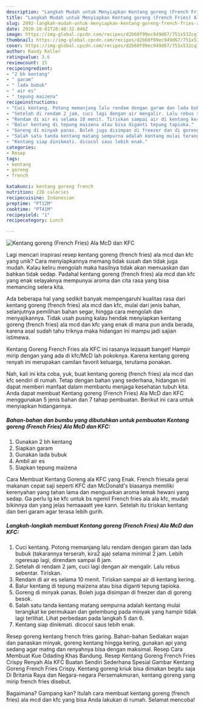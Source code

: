 ```yaml
---
description: "Langkah Mudah untuk Menyiapkan Kentang goreng (French Fries) Ala McD dan KFC Anti Gagal"
title: "Langkah Mudah untuk Menyiapkan Kentang goreng (French Fries) Ala McD dan KFC Anti Gagal"
slug: 2092-langkah-mudah-untuk-menyiapkan-kentang-goreng-french-fries-ala-mcd-dan-kfc-anti-gagal
date: 2020-10-01T20:40:32.046Z
image: https://img-global.cpcdn.com/recipes/d2b60f99ec949d67/751x532cq70/kentang-goreng-french-fries-ala-mcd-dan-kfc-foto-resep-utama.jpg
thumbnail: https://img-global.cpcdn.com/recipes/d2b60f99ec949d67/751x532cq70/kentang-goreng-french-fries-ala-mcd-dan-kfc-foto-resep-utama.jpg
cover: https://img-global.cpcdn.com/recipes/d2b60f99ec949d67/751x532cq70/kentang-goreng-french-fries-ala-mcd-dan-kfc-foto-resep-utama.jpg
author: Randy Keller
ratingvalue: 3.6
reviewcount: 15
recipeingredient:
- "2 bh kentang"
- " garam"
- " lada bubuk"
- " air es"
- " tepung maizena"
recipeinstructions:
- "Cuci kentang. Potong memanjang lalu rendam dengan garam dan lada bubuk (takarannya terserah, kira2 aja) selama minimal 2 jam. Lebih ngeresap lagi, direndam sampai 8 jam."
- "Setelah di rendam 2 jam, cuci lagi dengan air mengalir. Lalu rebus sebentar. Tiriskan."
- "Rendam di air es selama 10 menit. Tiriskan sampai air di kentang kering."
- "Balur kentang di tepung maizena atau bisa diganti tepung tapioka."
- "Goreng di minyak panas. Boleh juga disimpan di freezer dan di goreng besok."
- "Salah satu tanda kentang matang sempurna adalah kentang mulai terangkat ke permukaan dan gelembung pada minyak yang hampir tidak lagi terlihat. Lihat perbedaan pada langkah 5 dan 6."
- "Kentang siap dinikmati. dicocol saus lebih enak."
categories:
- Resep
tags:
- kentang
- goreng
- french

katakunci: kentang goreng french 
nutrition: 228 calories
recipecuisine: Indonesian
preptime: "PT12M"
cooktime: "PT41M"
recipeyield: "1"
recipecategory: Lunch

---
```



![Kentang goreng (French Fries) Ala McD dan KFC](https://img-global.cpcdn.com/recipes/d2b60f99ec949d67/751x532cq70/kentang-goreng-french-fries-ala-mcd-dan-kfc-foto-resep-utama.jpg)

Lagi mencari inspirasi resep kentang goreng (french fries) ala mcd dan kfc yang unik? Cara menyiapkannya memang tidak susah dan tidak juga mudah. Kalau keliru mengolah maka hasilnya tidak akan memuaskan dan bahkan tidak sedap. Padahal kentang goreng (french fries) ala mcd dan kfc yang enak selayaknya mempunyai aroma dan cita rasa yang bisa memancing selera kita.

Ada beberapa hal yang sedikit banyak mempengaruhi kualitas rasa dari kentang goreng (french fries) ala mcd dan kfc, mulai dari jenis bahan, selanjutnya pemilihan bahan segar, hingga cara mengolah dan menyajikannya. Tidak usah pusing kalau hendak menyiapkan kentang goreng (french fries) ala mcd dan kfc yang enak di mana pun anda berada, karena asal sudah tahu triknya maka hidangan ini mampu jadi sajian istimewa.

Kentang Goreng French Fries ala KFC ini rasanya lezaaatt banget! Hampir mirip dengan yang ada di kfc/McD lah pokoknya. Karena kentang goreng renyah ini merupakan camilan favorit keluarga, terutama ponakan.


Nah, kali ini kita coba, yuk, buat kentang goreng (french fries) ala mcd dan kfc sendiri di rumah. Tetap dengan bahan yang sederhana, hidangan ini dapat memberi manfaat dalam membantu menjaga kesehatan tubuh kita. Anda dapat membuat Kentang goreng (French Fries) Ala McD dan KFC menggunakan 5 jenis bahan dan 7 tahap pembuatan. Berikut ini cara untuk menyiapkan hidangannya.

<!--inarticleads1-->

##### Bahan-bahan dan bumbu yang dibutuhkan untuk pembuatan Kentang goreng (French Fries) Ala McD dan KFC:

1. Gunakan 2 bh kentang
1. Siapkan  garam
1. Gunakan  lada bubuk
1. Ambil  air es
1. Siapkan  tepung maizena


Cara Membuat Kentang Goreng ala KFC yang Enak. French friesala gerai makanan cepat saji seperti KFC dan McDonald&#39;s biasanya memiliki kerenyahan yang tahan lama dan menguarkan aroma lemak hewani yang sedap. Ga perlu lg ke kfc untuk bs ngemil French fries ala ala kfc, mudah bikinnya dan yang jelas hemaaaatt yee kann. Setelah itu tiriskan kentang dan beri garam agar terasa lebih gurih. 

<!--inarticleads2-->

##### Langkah-langkah membuat Kentang goreng (French Fries) Ala McD dan KFC:

1. Cuci kentang. Potong memanjang lalu rendam dengan garam dan lada bubuk (takarannya terserah, kira2 aja) selama minimal 2 jam. Lebih ngeresap lagi, direndam sampai 8 jam.
1. Setelah di rendam 2 jam, cuci lagi dengan air mengalir. Lalu rebus sebentar. Tiriskan.
1. Rendam di air es selama 10 menit. Tiriskan sampai air di kentang kering.
1. Balur kentang di tepung maizena atau bisa diganti tepung tapioka.
1. Goreng di minyak panas. Boleh juga disimpan di freezer dan di goreng besok.
1. Salah satu tanda kentang matang sempurna adalah kentang mulai terangkat ke permukaan dan gelembung pada minyak yang hampir tidak lagi terlihat. Lihat perbedaan pada langkah 5 dan 6.
1. Kentang siap dinikmati. dicocol saus lebih enak.


Resep goreng kentang french fries garing. Bahan-bahan Sediakan wajan dan panaskan minyak, goreng kentang hingga kering, gunakan api yang sedang agar matng dan renyahnya bisa dengan maksimal. Resep Cara Membuat Kue Odading Khas Bandung. Resep Kentang Goreng French Fries Crispy Renyah Ala KFC Buatan Sendiri Sederhana Spesial Gambar Kentang Goreng French Fries Crispy. Kentang goreng kriuk bisa dimakan begitu saja Di Britania Raya dan Negara-negara Persemakmuran, kentang goreng yang mirip french fries disebut. 

Bagaimana? Gampang kan? Itulah cara membuat kentang goreng (french fries) ala mcd dan kfc yang bisa Anda lakukan di rumah. Selamat mencoba!
